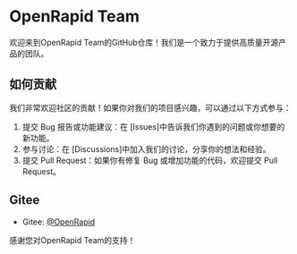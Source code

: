 # OpenRapid Team

欢迎来到OpenRapid Team的GitHub仓库！我们是一个致力于提供高质量开源产品的团队。


## 如何贡献


我们非常欢迎社区的贡献！如果你对我们的项目感兴趣，可以通过以下方式参与：

1. 提交 Bug 报告或功能建议：在 [Issues]中告诉我们你遇到的问题或你想要的新功能。
2. 参与讨论：在 [Discussions]中加入我们的讨论，分享你的想法和经验。
3. 提交 Pull Request：如果你有修复 Bug 或增加功能的代码，欢迎提交 Pull Request。

## Gitee
- Gitee: [@OpenRapid](https://gitee.com/rapid---open-source)

感谢您对OpenRapid Team的支持！
